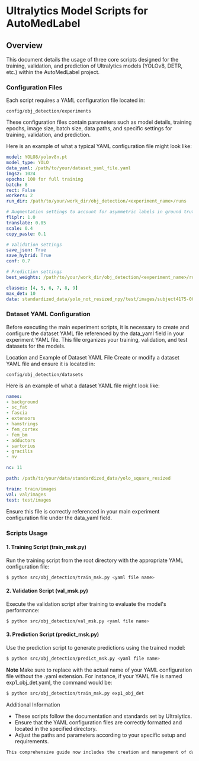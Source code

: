 # Ultralytics Model Scripts for AutoMedLabel

## Overview

This document details the usage of three core scripts designed for the training, validation, and prediction of Ultralytics models (YOLOv8, DETR, etc.) within the AutoMedLabel project.

### Configuration Files

Each script requires a YAML configuration file located in:

```plaintext
config/obj_detection/experiments
```

These configuration files contain parameters such as model details, training epochs, image size, batch size, data paths, and specific settings for training, validation, and prediction.

Here is an example of what a typical YAML configuration file might look like:

```yaml
model: YOLO8/yolov8n.pt
model_type: YOLO
data_yaml: /path/to/your/dataset_yaml_file.yaml
imgsz: 1024
epochs: 100 for full training
batch: 8
rect: False
workers: 2
run_dir: /path/to/your/work_dir/obj_detection/<experiment_name>/runs

# Augmentation settings to account for asymmetric labels in ground truth
fliplr: 1.0
translate: 0.05
scale: 0.4
copy_paste: 0.1

# Validation settings
save_json: True
save_hybrid: True
conf: 0.7

# Prediction settings
best_weights: /path/to/your/work_dir/obj_detection/<experiment_name>/runs/<run_id>/weights/best.pt

classes: [4, 5, 6, 7, 8, 9]
max_det: 10
data: standardized_data/yolo_not_resized_npy/test/images/subject4175-007.npy

```

### Dataset YAML Configuration
Before executing the main experiment scripts, it is necessary to create and configure the dataset YAML file referenced by the data_yaml field in your experiment YAML file. This file organizes your training, validation, and test datasets for the models.

Location and Example of Dataset YAML File
Create or modify a dataset YAML file and ensure it is located in:

```plaintext
config/obj_detection/datasets
```

Here is an example of what a dataset YAML file might look like:

```yaml
names:
- background
- sc_fat
- fascia
- extensors
- hamstrings
- fem_cortex
- fem_bm
- adductors
- sartorius
- gracilis
- nv

nc: 11

path: /path/to/your/data/standardized_data/yolo_square_resized

train: train/images
val: val/images
test: test/images
```

Ensure this file is correctly referenced in your main experiment configuration file under the data_yaml field.

### Scripts Usage
#### 1. Training Script (train_msk.py)
Run the training script from the root directory with the appropriate YAML configuration file:

```bash
$ python src/obj_detection/train_msk.py <yaml file name>
```

#### 2. Validation Script (val_msk.py)
Execute the validation script after training to evaluate the model's performance:

```bash
$ python src/obj_detection/val_msk.py <yaml file name>
```

#### 3. Prediction Script (predict_msk.py)
Use the prediction script to generate predictions using the trained model:

```bash
$ python src/obj_detection/predict_msk.py <yaml file name>
```

**Note**
Make sure to replace <yaml file name> with the actual name of your YAML configuration file without the .yaml extension. For instance, if your YAML file is named exp1_obj_det.yaml, the command would be:

```bash
$ python src/obj_detection/train_msk.py exp1_obj_det
```

Additional Information
- These scripts follow the documentation and standards set by Ultralytics.
- Ensure that the YAML configuration files are correctly formatted and located in the specified directory.
- Adjust the paths and parameters according to your specific setup and requirements.

```css
This comprehensive guide now includes the creation and management of dataset YAML files along with instructions for running the main scripts, ensuring users have all necessary details to operate within the framework efficiently.
```